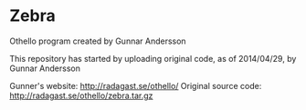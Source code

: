 Zebra
=====

Othello program created by Gunnar Andersson

This repository has started by uploading original code, as of 2014/04/29, by Gunnar Andersson

Gunner's website: http://radagast.se/othello/
Original source code: http://radagast.se/othello/zebra.tar.gz
